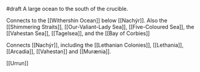 #draft 
A large ocean to the south of the crucible.

Connects to the [[Withershin Ocean]] below [[Nachýr]]. Also the [[Shimmering Straits]], [[Our-Valiant-Lady Sea]], [[Five-Coloured Sea]], the [[Vahestan Sea]], [[Tagelsea]], and the [[Bay of Corbies]]

Connects [[Nachýr]], including the [[Lethanian Colonies]], [[Lethania]], [[Arcadia]], [[Vahestan]] and [[Murænia]].

[[Urrun]]